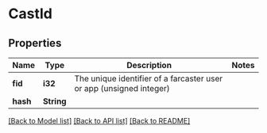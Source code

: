 # CastId

## Properties

Name | Type | Description | Notes
------------ | ------------- | ------------- | -------------
**fid** | **i32** | The unique identifier of a farcaster user or app (unsigned integer) | 
**hash** | **String** |  | 

[[Back to Model list]](../README.md#documentation-for-models) [[Back to API list]](../README.md#documentation-for-api-endpoints) [[Back to README]](../README.md)


